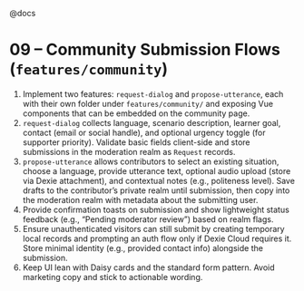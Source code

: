 @docs

# 09 – Community Submission Flows (`features/community`)

1. Implement two features: `request-dialog` and `propose-utterance`, each with their own folder under `features/community/` and exposing Vue components that can be embedded on the community page.
2. `request-dialog` collects language, scenario description, learner goal, contact (email or social handle), and optional urgency toggle (for supporter priority). Validate basic fields client-side and store submissions in the moderation realm as `Request` records.
3. `propose-utterance` allows contributors to select an existing situation, choose a language, provide utterance text, optional audio upload (store via Dexie attachment), and contextual notes (e.g., politeness level). Save drafts to the contributor’s private realm until submission, then copy into the moderation realm with metadata about the submitting user.
4. Provide confirmation toasts on submission and show lightweight status feedback (e.g., “Pending moderator review”) based on realm flags.
5. Ensure unauthenticated visitors can still submit by creating temporary local records and prompting an auth flow only if Dexie Cloud requires it. Store minimal identity (e.g., provided contact info) alongside the submission.
6. Keep UI lean with Daisy cards and the standard form pattern. Avoid marketing copy and stick to actionable wording.

